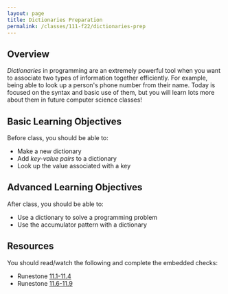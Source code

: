 ```yaml
---
layout: page
title: Dictionaries Preparation
permalink: /classes/111-f22/dictionaries-prep
---
```


## Overview
*Dictionaries* in programming are an extremely powerful tool when you want to associate two types of information together efficiently.
For example, being able to look up a person's phone number from their name.
Today is focused on the syntax and basic use of them, but you will learn lots more about them in future computer science classes!

## Basic Learning Objectives
Before class, you should be able to:
* Make a new dictionary
* Add *key-value pairs* to a dictionary
* Look up the value associated with a key

## Advanced Learning Objectives
After class, you should be able to:
* Use a dictionary to solve a programming problem
* Use the accumulator pattern with a dictionary

## Resources
You should read/watch the following and complete the embedded checks:
* Runestone [11.1-11.4](https://runestone.academy/ns/books/published/intro-cs/Dictionaries/intro-DictionaryGoals.html)
* Runestone [11.6-11.9](https://runestone.academy/ns/books/published/intro-cs/Dictionaries/intro-AccumulatingMultipleResultsInaDictionary.html)